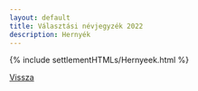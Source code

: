 ```yaml
---
layout: default
title: Választási névjegyzék 2022
description: Hernyék
---
```


{% include settlementHTMLs/Hernyeek.html %}

[Vissza](../)